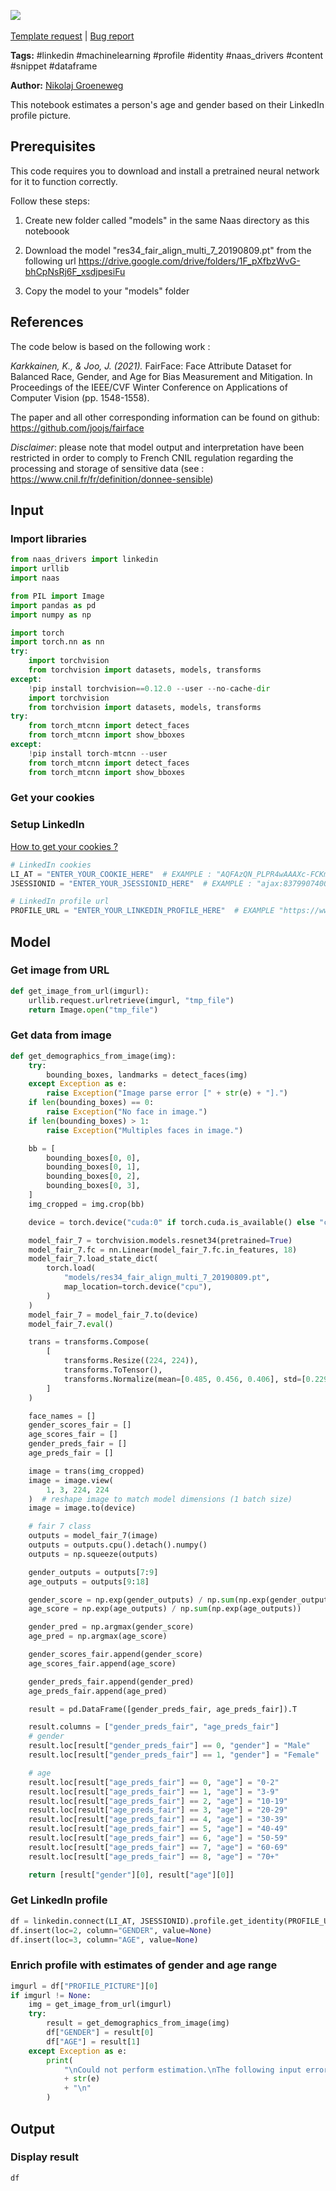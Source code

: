 <a href="https://app.naas.ai/user-redirect/naas/downloader?url=https://raw.githubusercontent.com/jupyter-naas/awesome-notebooks/master/LinkedIn/LinkedIn_Get_age_and_gender_from_profile_picture.ipynb" target="_parent"><img src="https://naasai-public.s3.eu-west-3.amazonaws.com/open_in_naas.svg"/></a><br><br><a href="https://github.com/jupyter-naas/awesome-notebooks/issues/new?assignees=&labels=&template=template-request.md&title=Tool+-+Action+of+the+notebook+">Template request</a> | <a href="https://github.com/jupyter-naas/awesome-notebooks/issues/new?assignees=&labels=bug&template=bug_report.md&title=LinkedIn+-+Get+age+and+gender+from+profile+picture:+Error+short+description">Bug report</a>

**Tags:** #linkedin #machinelearning #profile #identity #naas_drivers #content #snippet #dataframe

**Author:** [Nikolaj Groeneweg](https://www.linkedin.com/in/njgroene/)

This notebook estimates a person's age and gender based on their LinkedIn profile picture. 

## Prerequisites

This code requires you to download and install a pretrained neural network for it to function correctly. 

Follow these steps:

   1) Create new folder called "models" in the same Naas directory as this noteboook
   
   2) Download the model "res34_fair_align_multi_7_20190809.pt" from the following url
       https://drive.google.com/drive/folders/1F_pXfbzWvG-bhCpNsRj6F_xsdjpesiFu
   
   3) Copy the model to your "models" folder

## References

The code below is based on the following work :
    
*Karkkainen, K., & Joo, J. (2021).*
FairFace: Face Attribute Dataset for Balanced Race, Gender, and Age for Bias Measurement and Mitigation. 
In Proceedings of the IEEE/CVF Winter Conference on Applications of Computer Vision (pp. 1548-1558).

The paper and all other corresponding information can be found on github:
https://github.com/joojs/fairface

*Disclaimer*: please note that model output and interpretation have been restricted in order to comply to French CNIL regulation regarding the processing and storage of sensitive data (see : https://www.cnil.fr/fr/definition/donnee-sensible)

## Input

### Import libraries


```python
from naas_drivers import linkedin
import urllib 
import naas

from PIL import Image
import pandas as pd
import numpy as np

import torch
import torch.nn as nn
try:
    import torchvision
    from torchvision import datasets, models, transforms
except:
    !pip install torchvision==0.12.0 --user --no-cache-dir
    import torchvision
    from torchvision import datasets, models, transforms
try:
    from torch_mtcnn import detect_faces
    from torch_mtcnn import show_bboxes
except:
    !pip install torch-mtcnn --user
    from torch_mtcnn import detect_faces
    from torch_mtcnn import show_bboxes
```

### Get your cookies

### Setup LinkedIn
<a href='https://www.notion.so/LinkedIn-driver-Get-your-cookies-d20a8e7e508e42af8a5b52e33f3dba75'>How to get your cookies ?</a>


```python
# LinkedIn cookies
LI_AT = "ENTER_YOUR_COOKIE_HERE"  # EXAMPLE : "AQFAzQN_PLPR4wAAAXc-FCKmgiMit5FLdY1af3-2"
JSESSIONID = "ENTER_YOUR_JSESSIONID_HERE"  # EXAMPLE : "ajax:8379907400220387585"

# LinkedIn profile url
PROFILE_URL = "ENTER_YOUR_LINKEDIN_PROFILE_HERE"  # EXAMPLE "https://www.linkedin.com/in/myprofile/"
```

## Model

### Get image from URL


```python
def get_image_from_url(imgurl):
    urllib.request.urlretrieve(imgurl, "tmp_file")
    return Image.open("tmp_file")
```

### Get data from image


```python
def get_demographics_from_image(img):
    try:
        bounding_boxes, landmarks = detect_faces(img)
    except Exception as e:
        raise Exception("Image parse error [" + str(e) + "].")
    if len(bounding_boxes) == 0:
        raise Exception("No face in image.")
    if len(bounding_boxes) > 1:
        raise Exception("Multiples faces in image.")

    bb = [
        bounding_boxes[0, 0],
        bounding_boxes[0, 1],
        bounding_boxes[0, 2],
        bounding_boxes[0, 3],
    ]
    img_cropped = img.crop(bb)

    device = torch.device("cuda:0" if torch.cuda.is_available() else "cpu")

    model_fair_7 = torchvision.models.resnet34(pretrained=True)
    model_fair_7.fc = nn.Linear(model_fair_7.fc.in_features, 18)
    model_fair_7.load_state_dict(
        torch.load(
            "models/res34_fair_align_multi_7_20190809.pt",
            map_location=torch.device("cpu"),
        )
    )
    model_fair_7 = model_fair_7.to(device)
    model_fair_7.eval()

    trans = transforms.Compose(
        [
            transforms.Resize((224, 224)),
            transforms.ToTensor(),
            transforms.Normalize(mean=[0.485, 0.456, 0.406], std=[0.229, 0.224, 0.225]),
        ]
    )

    face_names = []
    gender_scores_fair = []
    age_scores_fair = []
    gender_preds_fair = []
    age_preds_fair = []

    image = trans(img_cropped)
    image = image.view(
        1, 3, 224, 224
    )  # reshape image to match model dimensions (1 batch size)
    image = image.to(device)

    # fair 7 class
    outputs = model_fair_7(image)
    outputs = outputs.cpu().detach().numpy()
    outputs = np.squeeze(outputs)

    gender_outputs = outputs[7:9]
    age_outputs = outputs[9:18]

    gender_score = np.exp(gender_outputs) / np.sum(np.exp(gender_outputs))
    age_score = np.exp(age_outputs) / np.sum(np.exp(age_outputs))

    gender_pred = np.argmax(gender_score)
    age_pred = np.argmax(age_score)

    gender_scores_fair.append(gender_score)
    age_scores_fair.append(age_score)

    gender_preds_fair.append(gender_pred)
    age_preds_fair.append(age_pred)

    result = pd.DataFrame([gender_preds_fair, age_preds_fair]).T

    result.columns = ["gender_preds_fair", "age_preds_fair"]
    # gender
    result.loc[result["gender_preds_fair"] == 0, "gender"] = "Male"
    result.loc[result["gender_preds_fair"] == 1, "gender"] = "Female"

    # age
    result.loc[result["age_preds_fair"] == 0, "age"] = "0-2"
    result.loc[result["age_preds_fair"] == 1, "age"] = "3-9"
    result.loc[result["age_preds_fair"] == 2, "age"] = "10-19"
    result.loc[result["age_preds_fair"] == 3, "age"] = "20-29"
    result.loc[result["age_preds_fair"] == 4, "age"] = "30-39"
    result.loc[result["age_preds_fair"] == 5, "age"] = "40-49"
    result.loc[result["age_preds_fair"] == 6, "age"] = "50-59"
    result.loc[result["age_preds_fair"] == 7, "age"] = "60-69"
    result.loc[result["age_preds_fair"] == 8, "age"] = "70+"

    return [result["gender"][0], result["age"][0]]
```

### Get LinkedIn profile


```python
df = linkedin.connect(LI_AT, JSESSIONID).profile.get_identity(PROFILE_URL)
df.insert(loc=2, column="GENDER", value=None)
df.insert(loc=3, column="AGE", value=None)
```

### Enrich profile with estimates of gender and age range


```python
imgurl = df["PROFILE_PICTURE"][0]
if imgurl != None:
    img = get_image_from_url(imgurl)
    try:
        result = get_demographics_from_image(img)
        df["GENDER"] = result[0]
        df["AGE"] = result[1]
    except Exception as e:
        print(
            "\nCould not perform estimation.\nThe following input error occured : "
            + str(e)
            + "\n"
        )
```

## Output

### Display result


```python
df
```


```python

```
